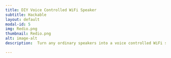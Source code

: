 ```yaml
---
title: DIY Voice Controlled WiFi Speaker
subtitle: Hackable
layout: default
modal-id: 5
img: Redio.png
thumbnail: Redio.png
alt: image-alt
description:  Turn any ordinary speakers into a voice controlled WiFi speaker.

---
```


